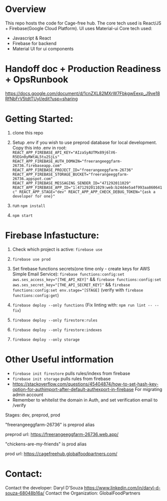 # Overview
This repo hosts the code for Cage-free hub. The core tech used is React/JS + Firebase(Google Cloud Platform). UI uses Material-ui 
Core tech used:
- Javascript & React
- Firebase for backend
- Material UI for ui components

# Handoff doc + Production Readiness + OpsRunbook
https://docs.google.com/document/d/1cnZXL82MXrW7FbkgwEexp_J9ve18RfNbFrV5tdtTUyI/edit?usp=sharing

# Getting Started:
1. clone this repo 
1. Setup .env if you wish to use preprod database for local development. Copy this into .env in root:
  `REACT_APP_FIREBASE_API_KEY="AIzaSyAUTMx89j6lV6-R5EGn0yRWtAL5tu2SjLs"
  REACT_APP_FIREBASE_AUTH_DOMAIN="freerangeeggfarm-26736.firebaseapp.com"
  REACT_APP_FIREBASE_PROJECT_ID="freerangeeggfarm-26736"
  REACT_APP_FIREBASE_STORAGE_BUCKET="freerangeeggfarm-26736.appspot.com"
  REACT_APP_FIREBASE_MESSAGING_SENDER_ID="471292011029"
  REACT_APP_FIREBASE_APP_ID="1:471292011029:web:b24d4e5a4f993aa860641c"
  REACT_APP_STAGE="dev"
  REACT_APP_APP_CHECK_DEBUG_TOKEN="{ask a developer for one}"`

1. run `npm install` 
1. `npm start`

# Firebase Infastucture:
1. Check which project is active: `firebase use`
1. `firebase use prod`

1. Set firebase functions secrets(one time only - create keys for AWS Simple Email Service): 
  `firebase functions:config:set aws.ses_access_key="[THE_API_KEY]"` && 
  `firebase functions:config:set aws.ses_secret_key="[THE_API_SECRET_KEY]"` &&
  `firebase functions:config:set env.stage="[STAGE]` (verify with `firebase functions:config:get`)

1. `firebase deploy --only functions` (Fix linting with: `npm run lint -- --fix`)
1. `firebase deploy --only firestore:rules`
1. `firebase deploy --only firestore:indexes`
1. `firebase deploy --only storage`

# Other Useful intformation
- `firebase init firestore` pulls rules/indexs from firebase
- `firebase init storage` pulls rules from firebase
- https://stackoverflow.com/questions/45404874/how-to-set-hash-key-option-for-authimport-after-default-authexport-in-firebase For migrating admin account
- Remember to whitelist the domain in Auth, and set verification email to /verify

Stages:
dev, preprod, prod

"freerangeeggfarm-26736" is preprod alias

preprod url: https://freerangeeggfarm-26736.web.app/

"chickens-are-my-friends" is prod alias

prod url: https://cagefreehub.globalfoodpartners.com/

# Contact:
Contact the developer: Daryl D'Souza https://www.linkedin.com/in/daryl-d-souza-68048b16a/ 
Contact the Organization: GlobalFoodPartners